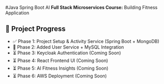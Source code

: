 #Java Spring Boot AI **Full Stack Microservices Course:** Building Fitness Application

## 📅 Project Progress

- ✅ Phase 1: Project Setup & Activity Service (Spring Boot + MongoDB)
- 🚀 Phase 2: Added User Service + MySQL Integration
- ⏳ Phase 3: Keycloak Authentication (Coming Soon)
- ⏳ Phase 4: React Frontend UI (Coming Soon)
- ⏳ Phase 5: AI Fitness Insights (Coming Soon)
- ⏳ Phase 6: AWS Deployment (Coming Soon)